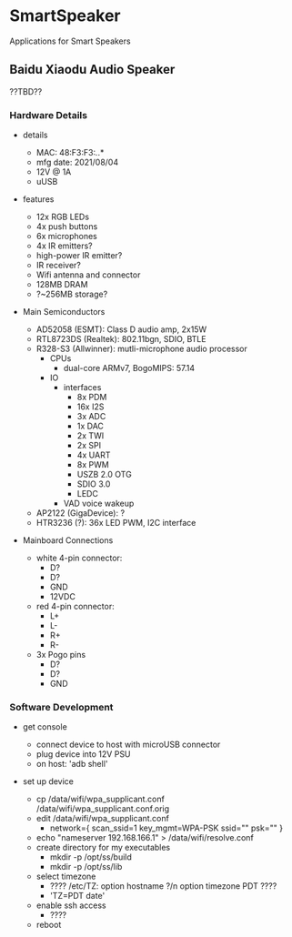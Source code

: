 # SmartSpeaker
Applications for Smart Speakers

## Baidu Xiaodu Audio Speaker

??TBD??

### Hardware Details

* details
  - MAC: 48:F3:F3:*.*.*
  - mfg date: 2021/08/04
  - 12V @ 1A
  - uUSB

* features
  - 12x RGB LEDs
  - 4x push buttons
  - 6x microphones
  - 4x IR emitters?
  - high-power IR emitter?
  - IR receiver?
  - Wifi antenna and connector
  - 128MB DRAM
  - ?~256MB storage?

* Main Semiconductors
  - AD52058 (ESMT): Class D audio amp, 2x15W
  - RTL8723DS (Realtek): 802.11bgn, SDIO, BTLE
  - R328-S3 (Allwinner): mutli-microphone audio processor
    * CPUs
      - dual-core ARMv7, BogoMIPS: 57.14
    * IO
      - interfaces
        * 8x PDM
        * 16x I2S
        * 3x ADC
        * 1x DAC
        * 2x TWI
        * 2x SPI
        * 4x UART
        * 8x PWM
        * USZB 2.0 OTG
        * SDIO 3.0
        * LEDC
      - VAD voice wakeup
  - AP2122 (GigaDevice): ?
  - HTR3236 (?): 36x LED PWM, I2C interface

* Mainboard Connections
  - white 4-pin connector:
    * D?
    * D?
    * GND
    * 12VDC
  - red 4-pin connector:
    * L+
    * L-
    * R+
    * R-
  - 3x Pogo pins
    * D?
    * D?
    * GND

### Software Development

* get console
  - connect device to host with microUSB connector
  - plug device into 12V PSU
  - on host: 'adb shell'

* set up device
  - cp /data/wifi/wpa_supplicant.conf /data/wifi/wpa_supplicant.conf.orig
  - edit /data/wifi/wpa_supplicant.conf
    * network={
        scan_ssid=1
        key_mgmt=WPA-PSK
        ssid="<ssid>"
        psk="<pwd>"
    }
  - echo "nameserver 192.168.166.1" > /data/wifi/resolve.conf
  - create directory for my executables
    * mkdir -p /opt/ss/build
    * mkdir -p /opt/ss/lib
  - select timezone
    * ???? /etc/TZ: option hostname ?/n option timezone PDT ????
    * 'TZ=PDT date'
  - enable ssh access
    * ????
  - reboot
